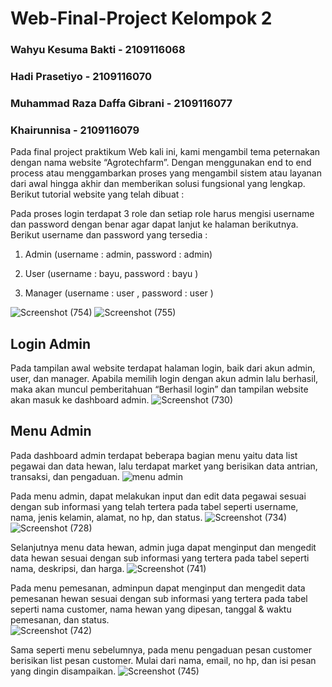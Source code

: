 # Web-Final-Project Kelompok 2 
### Wahyu Kesuma Bakti - 2109116068
### Hadi Prasetiyo - 2109116070
### Muhammad Raza Daffa Gibrani - 2109116077
### Khairunnisa - 2109116079

  Pada final project praktikum Web kali ini, kami mengambil tema peternakan dengan nama website “Agrotechfarm”. Dengan menggunakan end to end process atau menggambarkan proses yang mengambil sistem atau layanan dari awal hingga akhir dan memberikan solusi fungsional yang lengkap. Berikut tutorial website yang telah dibuat :
  
   Pada proses login terdapat 3 role dan setiap role harus mengisi username dan password dengan benar agar dapat lanjut ke halaman berikutnya. Berikut username dan password yang tersedia :

1. Admin 
(username	: admin, password	: admin)

2. User
(username	: bayu, password : bayu )

3. Manager
(username	: user , password	: user )

![Screenshot (754)](https://github.com/B2-Kelompok-2/Web-Final-Project/assets/82164104/5a74d2c4-70ac-4b90-87d4-7c7ef5fe081a)
![Screenshot (755)](https://github.com/B2-Kelompok-2/Web-Final-Project/assets/82164104/46cb46d2-6beb-47c0-9278-ce6ba7cbb190)

## Login Admin
  Pada tampilan awal  website  terdapat halaman login, baik dari akun admin, user, dan manager. Apabila memilih login dengan akun admin lalu berhasil, maka akan muncul pemberitahuan “Berhasil login” dan tampilan website akan masuk ke dashboard admin.
![Screenshot (730)](https://github.com/B2-Kelompok-2/Web-Final-Project/assets/82164104/1d721f8b-91f2-4c65-b8b0-410e0ea6c883)

## Menu Admin
  Pada dashboard admin terdapat beberapa bagian menu yaitu data list pegawai dan data hewan, lalu terdapat market yang berisikan data antrian, transaksi, dan pengaduan.
![menu admin](https://github.com/B2-Kelompok-2/Web-Final-Project/assets/82164104/8f6e4ef4-804a-4448-bc3a-0cdf29a9f999)

 Pada menu admin, dapat melakukan input dan edit data pegawai sesuai dengan sub informasi yang telah tertera pada tabel seperti username, nama, jenis kelamin, alamat, no hp, dan status.
![Screenshot (734)](https://github.com/B2-Kelompok-2/Web-Final-Project/assets/82164104/cf330e8a-2212-49eb-a896-dcd6d56a11bb)
![Screenshot (728)](https://github.com/B2-Kelompok-2/Web-Final-Project/assets/82164104/f2742e45-a71c-43f9-be82-bc028bcc2a54)

Selanjutnya menu data hewan, admin juga dapat menginput dan mengedit data hewan sesuai dengan sub informasi yang tertera pada tabel seperti nama, deskripsi, dan harga.
![Screenshot (741)](https://github.com/B2-Kelompok-2/Web-Final-Project/assets/82164104/13a8e70c-ab2b-43c7-b317-65b09ffbf3a5)

Pada menu pemesanan, adminpun dapat menginput dan mengedit data pemesanan hewan sesuai dengan sub informasi yang tertera pada tabel seperti nama customer, nama hewan yang dipesan, tanggal & waktu pemesanan, dan status.   
![Screenshot (742)](https://github.com/B2-Kelompok-2/Web-Final-Project/assets/82164104/7f733ad3-6178-4212-a003-258467c96749)

Sama seperti menu sebelumnya, pada menu pengaduan pesan customer berisikan list pesan customer. Mulai dari nama, email, no hp, dan isi pesan yang dingin disampaikan.
![Screenshot (745)](https://github.com/B2-Kelompok-2/Web-Final-Project/assets/82164104/f746fa1a-4ece-4eb4-94a9-8cb319568768)
